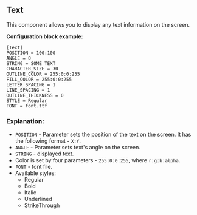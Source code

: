  ## Text

 This component allows you to display any text information on the screen.

 **Configuration block example:**

    [Text]
    POSITION = 100:100
    ANGLE = 0
    STRING = SOME TEXT
    CHARACTER_SIZE = 30
    OUTLINE_COLOR = 255:0:0:255
    FILL_COLOR = 255:0:0:255
    LETTER_SPACING = 1
    LINE_SPACING = 1
    OUTLINE_THICKNESS = 0
    STYLE = Regular
    FONT = font.ttf
    
 ### Explanation:

 * `POSITION` - Parameter sets the position of the text on the screen. It has the following format - `X:Y`.
 * `ANGLE` - Parameter sets text's angle on the screen. 
 * `STRING` - displayed text.
 *  Color is set by four parameters - `255:0:0:255`, where `r:g:b:alpha`.
 * `FONT` - font file.
 * Available styles:
     * Regular
     * Bold
     * Italic
     * Underlined
     * StrikeThrough